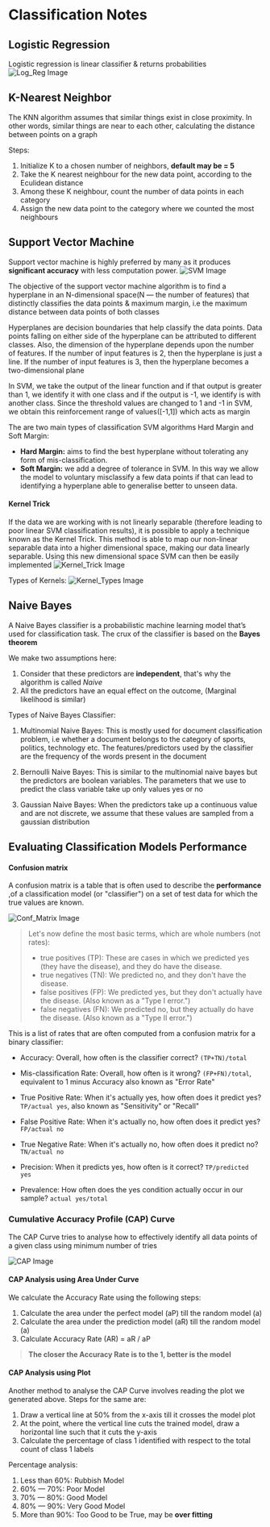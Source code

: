 # Classification Notes

## Logistic Regression
Logistic regression is linear classifier & returns probabilities
![Log_Reg Image](../Images/LogiReg.jpg)

## K-Nearest Neighbor  
The KNN algorithm assumes that similar things exist in close proximity. In other words, similar things are near to 
each other, calculating the distance between points on a graph

Steps:
1. Initialize K to a chosen number of neighbors, **default may be = 5**
2. Take the K nearest neighbour for the new data point, according to the Eculidean distance
3. Among these K neighbour, count the number of data points in each category 
4. Assign the new data point to the category where we counted the most neighbours

## Support Vector Machine
Support vector machine is highly preferred by many as it produces **significant accuracy** with less computation power. 
![SVM Image](../Images/SVM2.png)

The objective of the support vector machine algorithm is to find a hyperplane in an N-dimensional space(N — the number 
of features) that distinctly classifies the data points & maximum margin, i.e the maximum distance between data points 
of both classes

Hyperplanes are decision boundaries that help classify the data points. Data points falling on either side of 
the hyperplane can be attributed to different classes. Also, the dimension of the hyperplane depends upon the number of
features. If the number of input features is 2, then the hyperplane is just a line. If the number of input 
features is 3, then the hyperplane becomes a two-dimensional plane

In SVM, we take the output of the linear function and if that output is greater than 1, we identify it with one class
and if the output is -1, we identify is with another class. Since the threshold values are changed to 1 and -1 in 
SVM, we obtain this reinforcement range of values([-1,1]) which acts as margin

The are two main types of classification SVM algorithms Hard Margin and Soft Margin:
- **Hard Margin:** aims to find the best hyperplane without tolerating any form of mis-classification.
- **Soft Margin:** we add a degree of tolerance in SVM. In this way we allow the model to voluntary misclassify a few data
points if that can lead to identifying a hyperplane able to generalise better to unseen data.

#### Kernel Trick
If the data we are working with is not linearly separable (therefore leading to poor linear SVM 
classification results), it is possible to apply a technique known as the Kernel Trick. This method is able to map our 
non-linear separable data into a higher dimensional space, making our data linearly separable. Using this new 
dimensional space SVM can then be easily implemented 
![Kernel_Trick Image](../Images/KernelTrick.jpg)

Types of Kernels:
![Kernel_Types Image](../Images/SVM-Kernel-Function-Types.png)


## Naive Bayes 
A Naive Bayes classifier is a probabilistic machine learning model that’s used for classification task. The crux of the
classifier is based on the **Bayes theorem**

We make two assumptions here: 
1. Consider that these predictors are **independent**, that's why the algorithm is called *Naive*
2. All the predictors have an equal effect on the outcome, (Marginal likelihood is similar)

Types of Naive Bayes Classifier:
1. Multinomial Naive Bayes:
This is mostly used for document classification problem, i.e whether a document belongs to the category of sports, 
politics, technology etc. The features/predictors used by the classifier are the frequency of the words present in the 
document

2. Bernoulli Naive Bayes:
This is similar to the multinomial naive bayes but the predictors are boolean variables. The parameters that we use to
predict the class variable take up only values yes or no

3. Gaussian Naive Bayes:
When the predictors take up a continuous value and are not discrete, we assume that these values are sampled from a 
gaussian distribution

## Evaluating Classification Models Performance

#### Confusion matrix
A confusion matrix is a table that is often used to describe the **performance** ,of a classification model 
(or "classifier") on a set of test data for which the true values are known.

![Conf_Matrix Image](../Images/confusion-matrix.png)
> Let's now define the most basic terms, which are whole numbers (not rates):
> - true positives (TP): These are cases in which we predicted yes (they have the disease), and they do have the disease.
> - true negatives (TN): We predicted no, and they don't have the disease.
> - false positives (FP): We predicted yes, but they don't actually have the disease. (Also known as a "Type I error.")
> - false negatives (FN): We predicted no, but they actually do have the disease. (Also known as a "Type II error.")

This is a list of rates that are often computed from a confusion matrix for a binary classifier:

- Accuracy: Overall, how often is the classifier correct? `(TP+TN)/total`

- Mis-classification Rate: Overall, how often is it wrong? `(FP+FN)/total`, equivalent to 1 minus Accuracy also known as "Error Rate"

- True Positive Rate: When it's actually yes, how often does it predict yes? `TP/actual yes`, also known as "Sensitivity" or "Recall"

- False Positive Rate: When it's actually no, how often does it predict yes? `FP/actual no`

- True Negative Rate: When it's actually no, how often does it predict no? `TN/actual no`

- Precision: When it predicts yes, how often is it correct? `TP/predicted yes`
 
- Prevalence: How often does the yes condition actually occur in our sample? `actual yes/total`

### Cumulative Accuracy Profile (CAP) Curve
The CAP Curve tries to analyse how to effectively identify all data points of a given class using minimum number of tries

![CAP Image](../Images/Cap2.jpg)

#### CAP Analysis using Area Under Curve
We calculate the Accuracy Rate using the following steps:
1. Calculate the area under the perfect model (aP) till the random model (a)
2. Calculate the area under the prediction model (aR) till the random model (a)
3. Calculate Accuracy Rate (AR) = aR / aP

> **The closer the Accuracy Rate is to the 1, better is the model**

#### CAP Analysis using Plot
Another method to analyse the CAP Curve involves reading the plot we generated above. Steps for the same are:
1. Draw a vertical line at 50% from the x-axis till it crosses the model plot
2. At the point, where the vertical line cuts the trained model, draw a horizontal line such that it cuts the y-axis
3. Calculate the percentage of class 1 identified with respect to the total count of class 1 labels

Percentage analysis: 
1. Less than 60%: Rubbish Model
2. 60% — 70%: Poor Model
3. 70% — 80%: Good Model
4. 80% — 90%: Very Good Model
5. More than 90%: Too Good to be True, may be **over fitting**
